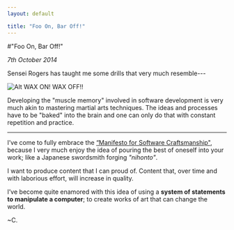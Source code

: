 ```yaml
---
layout: default

title: "Foo On, Bar Off!"
---
```


#"Foo On, Bar Off!"

*7th October 2014*

Sensei Rogers has taught me some drills that very much resemble---

![Alt WAX ON! WAX OFF!!](https://i.imgur.com/eTWHeaX.jpg)

Developing the "muscle memory" involved in software development is very much akin to mastering martial arts techniques. The ideas and processes have to be "baked" into the brain and one can only do that with constant repetition and practice.

----

I’ve come to fully embrace the [“Manifesto for Software Craftsmanship"](http://manifesto.softwarecraftsmanship.org/), because I very much enjoy the idea of pouring the best of oneself into your work; like a Japanese swordsmith forging *"nihonto"*.

I want to produce content that I can proud of. Content that, over time and with laborious effort, will increase in quality.

I’ve become quite enamored with this idea of using a **system of statements to manipulate a computer**; to create works of art that can change the world.

~C.
